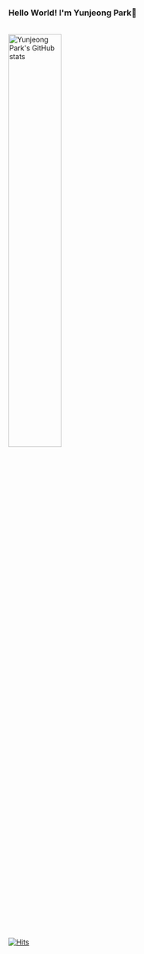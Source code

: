 ### Hello World! I'm Yunjeong Park💎

<br>

<img align="center" width=46% height=46% src="https://github-readme-stats.vercel.app/api?username=YJPark0421&theme=outrun&show_icons=true" alt="Yunjeong Park's GitHub stats" />
<!--![Yunjeong Park's GitHub stats](https://github-readme-stats.vercel.app/api?username=YJPark0421&theme=outrun&show_icons=true)-->


<!-- <a href="https://github.com/YJPark0421/github-readme-stats">
  <img align="center" width=50% height=30% src="https://github-readme-stats.anuraghazra1.vercel.app/api/top-langs/?username=YJPark0421&layout=compact&theme=material-palenight" />
</a> -->

[![Hits](https://hits.seeyoufarm.com/api/count/incr/badge.svg?url=https%3A%2F%2Fgithub.com%2FYJPark0421&count_bg=%23F019F3&title_bg=%23555555&icon=&icon_color=%23E7E7E7&title=hits&edge_flat=true)](https://hits.seeyoufarm.com)
